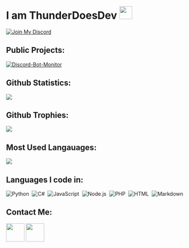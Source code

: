 <h1>I am ThunderDoesDev <img src="https://cdn.discordapp.com/emojis/843799591187251230.gif" height="35px"></h1>

[![Join My Discord](https://img.shields.io/badge/-Discord-05122A?style=flat&logo=discord)](https://discord.gg/sEgv6gvHMs)

<h2>Public Projects:</h2>

[![Discord-Bot-Monitor](https://github-readme-stats.vercel.app/api/pin/?username=ThunderDoesDev&repo=Discord-Bot-Monitor&theme=dark)](https://github.com/ThunderDoesDev/Discord-Bot-Monitor)

<h2>Github Statistics:</h2>
<img src="https://github-readme-stats.vercel.app/api?username=ThunderDoesDev&show_icons=true&theme=radical&count_private=true&include_all_commits=true">

<h2>Github Trophies:</h2>
<img src="https://github-profile-trophy.vercel.app/?username=ThunderDoesDev&rank=SS,S,AAA,AA,A,B,C&row=1&id=">

<h2>Most Used Langauages:</h2>
<img src="https://github-readme-stats.vercel.app/api/top-langs/?username=ThunderDoesDev&theme=radical&layout=compact">

<h2>Languages I code in:</h2>

![Python](https://img.shields.io/badge/-Python-05122A?style=flat&logo=python)&nbsp;
![C#](https://img.shields.io/badge/-CSharp-05122A?style=flat&logo=c#)&nbsp;
![JavaScript](https://img.shields.io/badge/-JavaScript-05122A?style=flat&logo=javascript)&nbsp;
![Node.js](https://img.shields.io/badge/-Node.js-05122A?style=flat&logo=node.js)&nbsp;
![PHP](https://img.shields.io/badge/-PHP-05122A?style=flat&logo=php)&nbsp;
![HTML](https://img.shields.io/badge/-HTML-05122A?style=flat&logo=HTML5)&nbsp;
![Markdown](https://img.shields.io/badge/-Markdown-05122A?style=flat&logo=markdown)&nbsp;

<h2>Contact Me:</h2>

<a href="https://discord.gg/thunderstruck"><img src="https://www.freepnglogos.com/uploads/discord-logo-png/discord-logo-logodownload-download-logotipos-1.png" height="50px"></a> <a href="https://twitter.com/thunderdoesdev"><img src="https://1000logos.net/wp-content/uploads/2017/06/Twitter-Logo.png" height="50px"></a>
